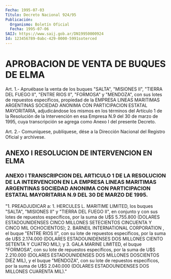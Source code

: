 ```yaml
---
Fecha: 1995-07-03
Título: Decreto Nacional 924/95
Publicación:
  Organismo: Boletín Oficial
  Fecha: 1995-07-06
SAIJ: https://www.saij.gob.ar/DN19950000924
Id: 123456789-0abc-429-0000-5991soterced
---
```

# APROBACION DE VENTA DE BUQUES DE ELMA

<a id="1"></a>
Art.  1.-  Apruébase la venta de los buques "SALTA", "MISIONES II",  "TIERRA  DEL    FUEGO  II",  "ENTRE  RIOS  II",  "FORMOSA"  y "MENDOZA", con sus lotes  de repuestos específicos, propiedad de la EMPRESA  LINEAS  MARITIMAS  ARGENTINAS    SOCIEDAD    ANONIMA   CON PARTICIPACION  ESTATAL MAYORITARIA, adjudicándose los mismos en los términos del Artículo  1 de la Resolución de la Intervención en esa Empresa N.9 del 30 de marzo  de  1995, cuya transcripción se agrega como Anexo I del presente Decreto.

<a id="2"></a>
Art. 2.- Comuníquese, publíquese, dése a la Dirección Nacional del Registro Oficial y archívese.

## ANEXO I RESOLUCION DE INTERVENCION EN ELMA

### ANEXO I TRANSCRIPCION  DEL  ARTICULO 1 DE LA RESOLUCION DE LA INTERVENCION EN  LA EMPRESA LINEAS MARITIMAS  ARGENTINAS  SOCIEDAD  ANONIMA  CON PARTICIPACION  ESTATAL  MAYORITARIA  N.9  DEL  30 DE MARZO DE 1995.

<a id="1"></a>
"1. PREADJUDICAR a: 1. HERCULES L. MARITIME LIMITED, los buques "SALTA",  "MISIONES  II" y "TIERRA DEL FUEGO II", en conjunto y con sus lotes de repuestos  específicos,  por  la suma de U$S 5.755.800 (DOLARES  ESTADOUNIDENSES  CINCO MILLONES SETECIENTOS  CINCUENTA  Y CINCO MIL OCHOCIENTOS); 2. BARNEIL  INTERNATIONAL  CORPORATION , el buque  "ENTRE  RIOS II", con su lote de repuestos específicos,  por la  suma de U$S 2.174.000  (DOLARES  ESTADOUNIDENSES  DOS  MILLONES CIENTO  SETENTA  Y  CUATRO MIL); y 3. GALA MARINE LIMITED, el buque "FORMOSA", con su lote  de  repuestos  específicos, por la suma de U$S  2.210.000  (DOLARES  ESTADOUNIDENSES DOS  MILLONES  DOSCIENTOS DIEZ  MIL),  y  el  buque  "MENDOZA",  con  su  lote  de  repuestos específicos, por la suma de  U$S 2.040.000 (DOLARES ESTADOUNIDENSES DOS MILLONES CUARENTA MIL)."